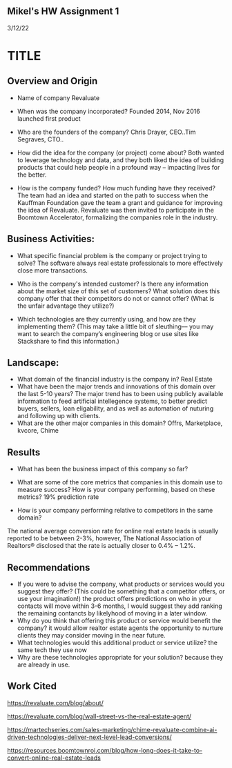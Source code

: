 ## Mikel's HW Assignment 1

3/12/22
# TITLE

## Overview and Origin

* Name of company
Revaluate
* When was the company incorporated?
Founded 2014, Nov 2016 launched first product
* Who are the founders of the company?
Chris Drayer, CEO..Tim Segraves, CTO..
* How did the idea for the company (or project) come about?
Both wanted to leverage technology and data, and they both liked the idea of building products that could help people in a profound way – impacting lives for the better.

* How is the company funded? How much funding have they received?
The team had an idea and started on the path to success when the Kauffman Foundation gave the team a grant and guidance for improving the idea of Revaluate.  Revaluate was then invited to participate in the Boomtown Accelerator, formalizing the companies role in the industry.


## Business Activities:

* What specific financial problem is the company or project trying to solve?
The software always real estate professionals to more effectively close more transactions.
* Who is the company's intended customer?  Is there any information about the market size of this set of customers?
What solution does this company offer that their competitors do not or cannot offer? (What is the unfair advantage they utilize?)

* Which technologies are they currently using, and how are they implementing them? (This may take a little bit of sleuthing–– you may want to search the company’s engineering blog or use sites like Stackshare to find this information.)


## Landscape:

* What domain of the financial industry is the company in?
Real Estate
* What have been the major trends and innovations of this domain over the last 5-10 years?
The major trend has to been using publicly available information to feed artificial intellegence systems, to better predict buyers, sellers, loan eligability, and as well as automation of nuturing and following up with clients.
* What are the other major companies in this domain?
Offrs, Marketplace, kvcore, Chime

## Results

* What has been the business impact of this company so far?

* What are some of the core metrics that companies in this domain use to measure success? How is your company performing, based on these metrics?
19% prediction rate
* How is your company performing relative to competitors in the same domain?
 
The national average conversion rate for online real estate leads is usually reported to be between 2-3%, however, The National Association of Realtors® disclosed that the rate is actually closer to 0.4% – 1.2%.

## Recommendations

* If you were to advise the company, what products or services would you suggest they offer? (This could be something that a competitor offers, or use your imagination!)
the product offers predictions on who in your contacts will move within 3-6 months, I would suggest they add ranking the remaining contancts by likelyhood of moving in a later window.
* Why do you think that offering this product or service would benefit the company?
it would allow realtor estate agents the opportunity to nurture clients they may consider moving in the near future.
* What technologies would this additional product or service utilize?
the same tech they use now
* Why are these technologies appropriate for your solution?
because they are already in use.
## Work Cited

https://revaluate.com/blog/about/

https://revaluate.com/blog/wall-street-vs-the-real-estate-agent/

https://martechseries.com/sales-marketing/chime-revaluate-combine-ai-driven-technologies-deliver-next-level-lead-conversions/

https://resources.boomtownroi.com/blog/how-long-does-it-take-to-convert-online-real-estate-leads

